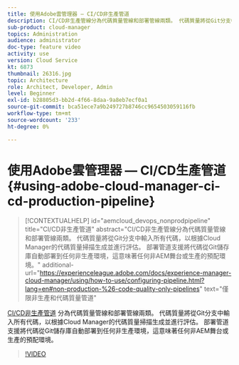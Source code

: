 ```yaml
---
title: 使用Adobe雲管理器 — CI/CD非生產管道
description: CI/CD非生產管線分為代碼質量管線和部署管線兩類。 代碼質量將從Git分支中輸入所有代碼，以根據Cloud Manager的代碼質量掃描生成並進行評估。 部署管道支援將代碼從Git儲存庫自動部署到任何非生產環境，這意味著任何非AEM舞台或生產的預配環境。
sub-product: cloud-manager
topics: Administration
audience: administrator
doc-type: feature video
activity: use
version: Cloud Service
kt: 6873
thumbnail: 26316.jpg
topic: Architecture
role: Architect, Developer, Admin
level: Beginner
exl-id: b28805d3-bb2d-4f66-8daa-9a8eb7ecf0a1
source-git-commit: bca51ece7a9b249727b8746cc9654503059116fb
workflow-type: tm+mt
source-wordcount: '233'
ht-degree: 0%

---
```


# 使用Adobe雲管理器 — CI/CD生產管道 {#using-adobe-cloud-manager-ci-cd-production-pipeline}

>[!CONTEXTUALHELP]
>id="aemcloud_devops_nonprodpipeline"
>title="CI/CD非生產管道"
>abstract="CI/CD非生產管線分為代碼質量管線和部署管線兩類。 代碼質量將從Git分支中輸入所有代碼，以根據Cloud Manager的代碼質量掃描生成並進行評估。 部署管道支援將代碼從Git儲存庫自動部署到任何非生產環境，這意味著任何非AEM舞台或生產的預配環境。"
>additional-url="https://experienceleague.adobe.com/docs/experience-manager-cloud-manager/using/how-to-use/configuring-pipeline.html?lang=en#non-production-%26-code-quality-only-pipelines" text="僅限非生產和代碼質量管道"

[CI/CD非生產管道](https://experienceleague.adobe.com/docs/experience-manager-cloud-manager/using/how-to-use/configuring-pipeline.html?lang=en#non-production-%26-code-quality-only-pipelines) 分為代碼質量管線和部署管線兩類。 代碼質量將從Git分支中輸入所有代碼，以根據Cloud Manager的代碼質量掃描生成並進行評估。 部署管道支援將代碼從Git儲存庫自動部署到任何非生產環境，這意味著任何非AEM舞台或生產的預配環境。

>[!VIDEO](https://video.tv.adobe.com/v/26316/?quality=12&learn=on)

